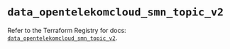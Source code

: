 # `data_opentelekomcloud_smn_topic_v2`

Refer to the Terraform Registry for docs: [`data_opentelekomcloud_smn_topic_v2`](https://registry.terraform.io/providers/opentelekomcloud/opentelekomcloud/1.36.37/docs/data-sources/smn_topic_v2).
